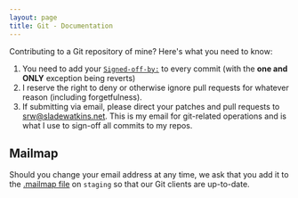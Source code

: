 ```yaml
---
layout: page
title: Git - Documentation
---
```


Contributing to a Git repository of mine? Here's what you need to know:
1. You need to add your [``Signed-off-by:``](https://stackoverflow.com/a/14044024) to every commit (with the **one and ONLY** exception being reverts)
2. I reserve the right to deny or otherwise ignore pull requests for whatever reason (including forgetfulness).
3. If submitting via email, please direct your patches and pull requests to [srw@sladewatkins.net](mailto:srw@sladewatkins.net). This is my email for git-related operations and is what I use to sign-off all commits to my repos.

## Mailmap
Should you change your email address at any time, we ask that you add it to the [.mailmap file](https://github.com/sladewatkins/website/blob/staging/.mailmap) on ``staging`` so that our Git clients are up-to-date.